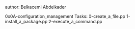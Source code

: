 author:
Belkacemi Abdelkader

0x0A-configuration_management
Tasks:
0-create_a_file.pp
1-install_a_package.pp
2-execute_a_command.pp
